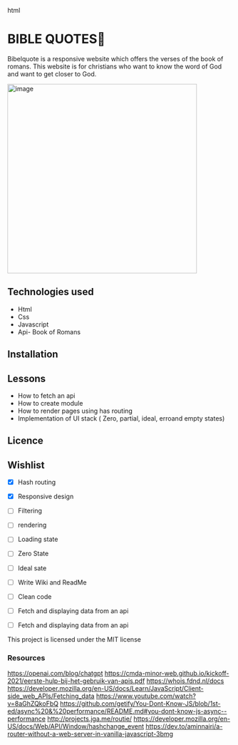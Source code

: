 html


# BIBLE QUOTES:book:


Bibelquote is a responsive website which offers the verses of the book of romans. This website is for christians who want to know the word of God and want to get closer to God. 

<img width="425" alt="image" src="https://user-images.githubusercontent.com/90154152/222978899-e9420d42-9918-451e-a090-1720c1eaafd4.png">

## Technologies used
- Html 
- Css
- Javascript 
- Api- Book of Romans

## Installation



## Lessons 
- How to fetch an api 
- How to create module 
- How to render pages using has routing 
- Implementation of UI stack ( Zero, partial, ideal, erroand empty states)

## Licence 



## Wishlist

- [X] Hash routing
- [X] Responsive design
- [ ] Filtering
- [ ] rendering
- [ ] Loading state
- [ ] Zero State
- [ ] Ideal sate 
- [ ] Write Wiki and ReadMe
- [ ] Clean code
- [ ] Fetch and displaying data from an api
- [ ] Fetch and displaying data from an api






This project is licensed under the MIT license 

### Resources
https://openai.com/blog/chatgpt
https://cmda-minor-web.github.io/kickoff-2021/eerste-hulp-bij-het-gebruik-van-apis.pdf
https://whois.fdnd.nl/docs
https://developer.mozilla.org/en-US/docs/Learn/JavaScript/Client-side_web_APIs/Fetching_data
https://www.youtube.com/watch?v=8aGhZQkoFbQ
https://github.com/getify/You-Dont-Know-JS/blob/1st-ed/async%20&%20performance/README.md#you-dont-know-js-async--performance
http://projects.jga.me/routie/
https://developer.mozilla.org/en-US/docs/Web/API/Window/hashchange_event
https://dev.to/aminnairi/a-router-without-a-web-server-in-vanilla-javascript-3bmg


